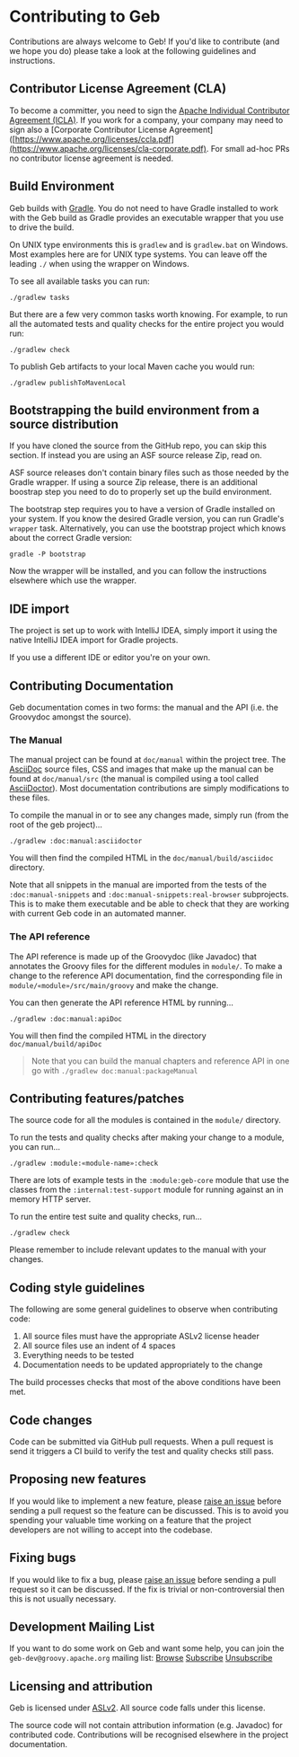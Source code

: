 <!--
SPDX-License-Identifier: Apache-2.0

Licensed under the Apache License, Version 2.0 (the "License");
you may not use this file except in compliance with the License.
You may obtain a copy of the License at

    https://www.apache.org/licenses/LICENSE-2.0

Unless required by applicable law or agreed to in writing, software
distributed under the License is distributed on an "AS IS" BASIS,
WITHOUT WARRANTIES OR CONDITIONS OF ANY KIND, either express or implied.
See the License for the specific language governing permissions and
limitations under the License.
-->
# Contributing to Geb

Contributions are always welcome to Geb!
If you'd like to contribute (and we hope you do) please take a look at the following guidelines and instructions.

## Contributor License Agreement (CLA)

To become a committer, you need to sign the [Apache Individual Contributor Agreement (ICLA)](https://www.apache.org/licenses/icla.pdf). If you work for a company, your company may need to sign also a [Corporate Contributor License Agreement]([https://www.apache.org/licenses/ccla.pdf](https://www.apache.org/licenses/cla-corporate.pdf). For small ad-hoc PRs no contributor license agreement is needed.

## Build Environment

Geb builds with [Gradle](http://www.gradle.org/). 
You do not need to have Gradle installed to work with the Geb build as Gradle
provides an executable wrapper that you use to drive the build.

On UNIX type environments this is `gradlew` and is `gradlew.bat` on Windows.
Most examples here are for UNIX type systems.
You can leave off the leading `./` when using the wrapper on Windows.

To see all available tasks you can run:

    ./gradlew tasks

But there are a few very common tasks worth knowing.
For example, to run all the automated tests and quality
checks for the entire project you would run:

    ./gradlew check

To publish Geb artifacts to your local Maven cache you would run:

    ./gradlew publishToMavenLocal

## Bootstrapping the build environment from a source distribution

If you have cloned the source from the GitHub repo, you can skip this section. If instead
you are using an ASF source release Zip, read on.

ASF source releases don't contain binary files such as those needed by the Gradle wrapper.
If using a source Zip release, there is an additional boostrap step you need to do
to properly set up the build environment.

The bootstrap step requires you to have a version of Gradle installed on your system.
If you know the desired Gradle version, you can run Gradle's `wrapper` task.
Alternatively, you can use the bootstrap project which knows about the correct Gradle version:

    gradle -P bootstrap

Now the wrapper will be installed, and you can follow the instructions elsewhere which use the wrapper.

## IDE import

The project is set up to work with IntelliJ IDEA, simply import it using the native IntelliJ IDEA import for Gradle projects.

If you use a different IDE or editor you're on your own.    

## Contributing Documentation

Geb documentation comes in two forms: the manual and the API (i.e. the Groovydoc amongst the source).

### The Manual

The manual project can be found at `doc/manual` within the project tree. 
The [AsciiDoc](http://asciidoc.org/) source files, CSS and images that make up the manual can be found at `doc/manual/src` (the manual is compiled using a tool called [AsciiDoctor](http://asciidoctor.org/)).
Most documentation contributions are simply modifications to these files.

To compile the manual in or to see any changes made, simply run (from the root of the geb project)…

    ./gradlew :doc:manual:asciidoctor

You will then find the compiled HTML in the `doc/manual/build/asciidoc` directory.

Note that all snippets in the manual are imported from the tests of the `:doc:manual-snippets` and `:doc:manual-snippets:real-browser` subprojects.
This is to make them executable and be able to check that they are working with current Geb code in an automated manner.

### The API reference

The API reference is made up of the Groovydoc (like Javadoc) that annotates the Groovy files for the different modules in `module/`. 
To make a change to the reference API documentation, find the corresponding file in `module/«module»/src/main/groovy` and make the change.

You can then generate the API reference HTML by running…

    ./gradlew :doc:manual:apiDoc

You will then find the compiled HTML in the directory `doc/manual/build/apiDoc`

> Note that you can build the manual chapters and reference API in one go with `./gradlew doc:manual:packageManual`

## Contributing features/patches

The source code for all the modules is contained in the `module/` directory.

To run the tests and quality checks after making your change to a module, you can run…

    ./gradlew :module:«module-name»:check

There are lots of example tests in the `:module:geb-core` module that use the classes from the `:internal:test-support` module for running against an in memory HTTP server.

To run the entire test suite and quality checks, run…

    ./gradlew check

Please remember to include relevant updates to the manual with your changes.

## Coding style guidelines

The following are some general guidelines to observe when contributing code:

1. All source files must have the appropriate ASLv2 license header
1. All source files use an indent of 4 spaces
1. Everything needs to be tested
1. Documentation needs to be updated appropriately to the change

The build processes checks that most of the above conditions have been met.

## Code changes

Code can be submitted via GitHub pull requests.
When a pull request is send it triggers a CI build to verify the test and quality checks still pass.

## Proposing new features

If you would like to implement a new feature, please [raise an issue](https://github.com/apache/groovy-geb/issues) before sending a pull request so the feature can be discussed.
This is to avoid you spending your valuable time working on a feature that the project developers are not willing to accept into the codebase.

## Fixing bugs

If you would like to fix a bug, please [raise an issue](https://github.com/apache/groovy-geb/issues) before sending a pull request so it can be discussed.
If the fix is trivial or non-controversial then this is not usually necessary.

## Development Mailing List

If you want to do some work on Geb and want some help,
you can join the `geb-dev@groovy.apache.org` mailing list:
[Browse](https://lists.apache.org/list.html?geb-dev@groovy.apache.org)
[Subscribe](mailto:geb-dev-subscribe@groovy.apache.org)
[Unsubscribe](mailto:geb-dev-unsubscribe@groovy.apache.org)

## Licensing and attribution

Geb is licensed under [ASLv2](https://www.apache.org/licenses/LICENSE-2.0). All source code falls under this license.

The source code will not contain attribution information (e.g. Javadoc) for contributed code.
Contributions will be recognised elsewhere in the project documentation.
